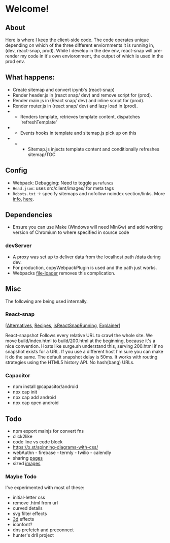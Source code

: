 # Welcome!

## About
Here is where I keep the client-side code. The code operates unique depending on which of the three different enviornments it is running in, (dev, react-snap, prod). While I develop in the dev env, react-snap will pre-render my code in it's own envioronment, the output of which is used in the prod env. 

## What happens:

- Create sitemap and convert ipynb's (react-snap)
- Render header.js in (react snap/ dev) and remove script for (prod).
- Render main.js in (React snap/ dev) and inline script for (prod).
- Render router.js in (react snap/ dev) and lazy load in (prod).
- - Renders template, retrieves template content, dispatches 'refreshTemplate'
- - Events hooks in template and sitemap.js pick up on this
- - - Sitemap.js injects template content and conditionally refreshes sitemap/TOC

## Config 

- Webpack: Debugging: Need to toggle `purefuncs`
- `Head.json`: uses src/client/images/ for meta tags 
- `Robots.txt` -> specify sitemaps and nofollow noindex section/links. More [info](https://search.google.com/search-console/welcome), [here](https://support.google.com/webmasters/answer/7451001).

## Dependencies

- Ensure you can use Make (Windows will need MinGw) and add working version of Chromium to where specified in source code

### devServer

- A proxy was set up to deliver data from the localhost path /data during dev.
- For production, copyWebpackPlugin is used and the path just works.
- Webpacks [file-loader](https://webpack.js.org/loaders/file-loader/) removes this complication.

## Misc
The following are being used internally. 

### React-snap

[[Alternatives](https://github.com/stereobooster/react-snap/blob/master/doc/alternatives.md), [Recipes](https://github.com/stereobooster/react-snap/blob/master/doc/recipes.md), [isReactSnapRunning](https://github.com/stereobooster/react-snap/blob/master/tests/examples/partial/index.js), [Explainer](https://github.com/stereobooster/react-snap/blob/master/doc/behind-the-scenes.md)]

React-snapshot Follows every relative URL to crawl the whole site.
We move build/index.html to build/200.html at the beginning, because it's a nice convention.
Hosts like surge.sh understand this, serving 200.html if no snapshot exists for a URL.
If you use a different host I'm sure you can make it do the same.
The default snapshot delay is 50ms. It works with routing strategies using the HTML5 history API. No hash(bang) URLs.

### Capacitor

- npm install @capacitor/android
- npx cap init
- npx cap add android
- npx cap open android


## Todo 
- npm export mainjs for convert fns
- click2like
- code line vs code block 
- https://x.st/spinning-diagrams-with-css/
- webAuthn - firebase - termly - twilio - calendly 
- sharing [pages](https://garden.bradwoods.io/notes/html/head/share-web-page) 
- sized [images](https://www.stefanjudis.com/snippets/a-picture-element-to-load-correctly-resized-webp-images-in-html/)

### Maybe Todo

I've experimented with most of these:

- initial-letter css
- remove .html from url
- curved details
- svg filter effects
- [3d](https://garden.bradwoods.io/notes/css/3d) effects
- iconfont?
- dns prefetch and preconnect
 - hunter's drll project